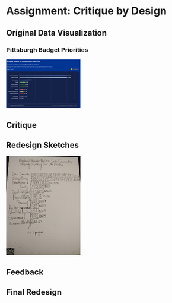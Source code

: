 # Assignment: Critique by Design

## Original Data Visualization
### Pittsburgh Budget Priorities
<img src="Pittsburgh Budget Priorities.png" width="200"/>

## Critique

## Redesign Sketches
<img src="Pittsburgh Budget Redesign Sketch.jpg" width="200"/>

## Feedback

## Final Redesign
